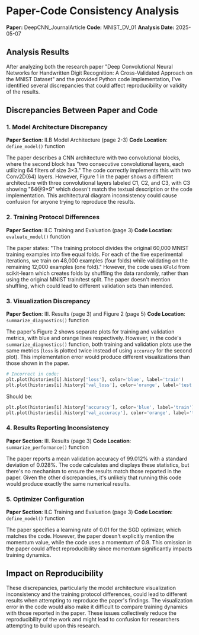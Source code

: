 # Paper-Code Consistency Analysis

**Paper:** DeepCNN_JournalArticle
**Code:** MNIST_DV_01
**Analysis Date:** 2025-05-07

## Analysis Results

After analyzing both the research paper "Deep Convolutional Neural Networks for Handwritten Digit Recognition: A Cross-Validated Approach on the MNIST Dataset" and the provided Python code implementation, I've identified several discrepancies that could affect reproducibility or validity of the results.

## Discrepancies Between Paper and Code

### 1. Model Architecture Discrepancy
**Paper Section**: II.B Model Architecture (page 2-3)
**Code Location**: `define_model()` function

The paper describes a CNN architecture with two convolutional blocks, where the second block has "two consecutive convolutional layers, each utilizing 64 filters of size 3×3." The code correctly implements this with two Conv2D(64) layers. However, Figure 1 in the paper shows a different architecture with three convolutional layers labeled C1, C2, and C3, with C3 showing "64@9×9" which doesn't match the textual description or the code implementation. This architectural diagram inconsistency could cause confusion for anyone trying to reproduce the results.

### 2. Training Protocol Differences
**Paper Section**: II.C Training and Evaluation (page 3)
**Code Location**: `evaluate_model()` function

The paper states: "The training protocol divides the original 60,000 MNIST training examples into five equal folds. For each of the five experimental iterations, we train on 48,000 examples (four folds) while validating on the remaining 12,000 examples (one fold)." However, the code uses `KFold` from scikit-learn which creates folds by shuffling the data randomly, rather than using the original MNIST train/test split. The paper doesn't mention shuffling, which could lead to different validation sets than intended.

### 3. Visualization Discrepancy
**Paper Section**: III. Results (page 3) and Figure 2 (page 5)
**Code Location**: `summarize_diagnostics()` function

The paper's Figure 2 shows separate plots for training and validation metrics, with blue and orange lines respectively. However, in the code's `summarize_diagnostics()` function, both training and validation plots use the same metrics (`loss` is plotted twice instead of using `accuracy` for the second plot). This implementation error would produce different visualizations than those shown in the paper.

```python
# Incorrect in code:
plt.plot(histories[i].history['loss'], color='blue', label='train')
plt.plot(histories[i].history['val_loss'], color='orange', label='test')
```

Should be:
```python
plt.plot(histories[i].history['accuracy'], color='blue', label='train')
plt.plot(histories[i].history['val_accuracy'], color='orange', label='test')
```

### 4. Results Reporting Inconsistency
**Paper Section**: III. Results (page 3)
**Code Location**: `summarize_performance()` function

The paper reports a mean validation accuracy of 99.012% with a standard deviation of 0.028%. The code calculates and displays these statistics, but there's no mechanism to ensure the results match those reported in the paper. Given the other discrepancies, it's unlikely that running this code would produce exactly the same numerical results.

### 5. Optimizer Configuration
**Paper Section**: II.C Training and Evaluation (page 3)
**Code Location**: `define_model()` function

The paper specifies a learning rate of 0.01 for the SGD optimizer, which matches the code. However, the paper doesn't explicitly mention the momentum value, while the code uses a momentum of 0.9. This omission in the paper could affect reproducibility since momentum significantly impacts training dynamics.

## Impact on Reproducibility

These discrepancies, particularly the model architecture visualization inconsistency and the training protocol differences, could lead to different results when attempting to reproduce the paper's findings. The visualization error in the code would also make it difficult to compare training dynamics with those reported in the paper. These issues collectively reduce the reproducibility of the work and might lead to confusion for researchers attempting to build upon this research.